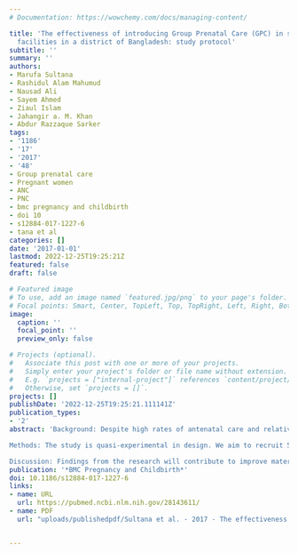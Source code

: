 ```yaml
---
# Documentation: https://wowchemy.com/docs/managing-content/

title: 'The effectiveness of introducing Group Prenatal Care (GPC) in selected health
  facilities in a district of Bangladesh: study protocol'
subtitle: ''
summary: ''
authors:
- Marufa Sultana
- Rashidul Alam Mahumud
- Nausad Ali
- Sayem Ahmed
- Ziaul Islam
- Jahangir a. M. Khan
- Abdur Razzaque Sarker
tags:
- '1186'
- '17'
- '2017'
- '48'
- Group prenatal care
- Pregnant women
- ANC
- PNC
- bmc pregnancy and childbirth
- doi 10
- s12884-017-1227-6
- tana et al
categories: []
date: '2017-01-01'
lastmod: 2022-12-25T19:25:21Z
featured: false
draft: false

# Featured image
# To use, add an image named `featured.jpg/png` to your page's folder.
# Focal points: Smart, Center, TopLeft, Top, TopRight, Left, Right, BottomLeft, Bottom, BottomRight.
image:
  caption: ''
  focal_point: ''
  preview_only: false

# Projects (optional).
#   Associate this post with one or more of your projects.
#   Simply enter your project's folder or file name without extension.
#   E.g. `projects = ["internal-project"]` references `content/project/deep-learning/index.md`.
#   Otherwise, set `projects = []`.
projects: []
publishDate: '2022-12-25T19:25:21.111141Z'
publication_types:
- '2'
abstract: 'Background: Despite high rates of antenatal care and relatively good access to health facilities, maternal and neonatal mortality remain high in Bangladesh. There is an immediate need for implementation of evidence-based, cost-effective interventions to improve maternal and neonatal health outcomes. The aim of the study is to assess the effect of the intervention namely Group Prenatal Care (GPC) on utilization of standard number of antenatal care, post natal care including skilled birth attendance and institutional deliveries instead of usual care.

Methods: The study is quasi-experimental in design. We aim to recruit 576 pregnant women (288 interventions and 288 comparisons) less than 20 weeks of gestational age. The intervention will be delivered over around 6 months. The outcome measure is the difference in maternal service coverage including ANC and PNC coverage, skilled birth attendance and institutional deliveries between the intervention and comparison group.

Discussion: Findings from the research will contribute to improve maternal and newborn outcome in our existing health system. Findings of the research can be used for planning a new strategy and improving the health outcome for Bangladeshi women. Finally addressing the maternal health goal, this study is able to contribute to strengthening health system.'
publication: '*BMC Pregnancy and Childbirth*'
doi: 10.1186/s12884-017-1227-6
links:
- name: URL
  url: https://pubmed.ncbi.nlm.nih.gov/28143611/
- name: PDF
  url: "uploads/publishedpdf/Sultana et al. - 2017 - The effectiveness of introducing Group Prenatal Care (GPC) in selected health facilities in a district of Bangla-annotated.pdf"


---
```


